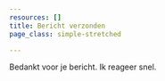 ```yaml
---
resources: []
title: Bericht verzonden
page_class: simple-stretched

---
```


Bedankt voor je bericht. Ik reageer snel.

